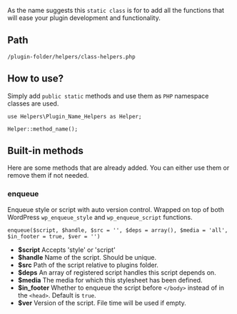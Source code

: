 
As the name suggests this `static class` is for to add all the functions that will ease your plugin development and functionality.

## Path

    /plugin-folder/helpers/class-helpers.php

## How to use?

Simply add `public static` methods and use them as `PHP` namespace classes are used.

    use Helpers\Plugin_Name_Helpers as Helper;

    Helper::method_name();

## Built-in methods

Here are some methods that are already added. You can either use them or remove them if not needed.

### enqueue

Enqueue style or script with auto version control. Wrapped on top of both WordPress `wp_enqueue_style` and `wp_enqueue_script` functions.

    enqueue($script, $handle, $src = '', $deps = array(), $media = 'all', $in_footer = true, $ver = '')

* **$script** Accepts 'style' or 'script'
* **$handle** Name of the script. Should be unique.
* **$src** Path of the script relative to plugins folder.
* **$deps** An array of registered script handles this script depends on.
* **$media** The media for which this stylesheet has been defined.
* **$in_footer** Whether to enqueue the script before `</body>` instead of in the `<head>`. Default is `true`.
* **$ver** Version of the script. File time will be used if empty.

<br>
